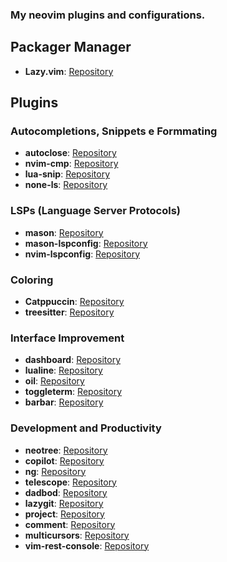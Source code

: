 ### My neovim plugins and configurations.

## Packager Manager
- **Lazy.vim**: [Repository](https://github.com/folke/lazy.nvim)

## Plugins

### Autocompletions, Snippets e Formmating
- **autoclose**: [Repository](https://github.com/m4xshen/autoclose.nvim)
- **nvim-cmp**: [Repository](https://github.com/hrsh7th/nvim-cmp)
- **lua-snip**: [Repository](https://github.com/hrsh7th/nvim-cmp)
- **none-ls**: [Repository](https://github.com/nvimtools/none-ls.nvim)

### LSPs (Language Server Protocols)
- **mason**: [Repository](https://github.com/williamboman/mason.nvim)
- **mason-lspconfig**: [Repository](https://github.com/williamboman/mason-lspconfig.nvim)
- **nvim-lspconfig**: [Repository](https://github.com/neovim/nvim-lspconfig)

### Coloring
- **Catppuccin**: [Repository](https://github.com/catppuccin/nvim)
- **treesitter**: [Repository](https://github.com/nvim-treesitter/nvim-treesitter)

### Interface Improvement
- **dashboard**: [Repository](https://github.com/nvimdev/dashboard-nvim)
- **lualine**: [Repository](https://github.com/nvim-lualine/lualine.nvim)
- **oil**: [Repository](https://github.com/stevearc/oil.nvim)
- **toggleterm**: [Repository](https://github.com/akinsho/toggleterm.nvim)
- **barbar**: [Repository](https://github.com/romgrk/barbar.nvim)

### Development and Productivity
- **neotree**: [Repository](https://github.com/nvim-neo-tree/neo-tree.nvim)
- **copilot**: [Repository](https://github.com/github/copilot.vim)
- **ng**: [Repository](https://github.com/joeveiga/ng.nvim)
- **telescope**: [Repository](https://github.com/nvim-telescope/telescope.nvim)
- **dadbod**: [Repository](https://github.com/tpope/vim-dadbod)
- **lazygit**: [Repository](https://github.com/kdheepak/lazygit.nvim)
- **project**: [Repository](https://github.com/ahmedkhalf/project.nvim)
- **comment**: [Repository](https://github.com/numToStr/Comment.nvim)
- **multicursors**: [Repository](https://github.com/smoka7/multicursors.nvim)
- **vim-rest-console**: [Repository](https://github.com/diepm/vim-rest-console)
